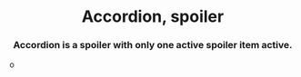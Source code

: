 <h1 align="center">Accordion, spoiler</h1>
<h3 align="center">Accordion is a spoiler with only one active spoiler item active.</h3>

о